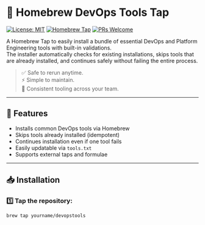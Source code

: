 # 🍺 Homebrew DevOps Tools Tap

[![License: MIT](https://img.shields.io/badge/License-MIT-yellow.svg)](LICENSE)
[![Homebrew Tap](https://img.shields.io/badge/homebrew-tap-blue)](https://brew.sh/)
[![PRs Welcome](https://img.shields.io/badge/PRs-welcome-brightgreen.svg)](https://github.com/yourname/homebrew-devopstools/pulls)

A Homebrew Tap to easily install a bundle of essential DevOps and Platform Engineering tools with built-in validations.  
The installer automatically checks for existing installations, skips tools that are already installed, and continues safely without failing the entire process.

> ✅ Safe to rerun anytime.  
> ⚡ Simple to maintain.  
> 🤝 Consistent tooling across your team.

---

## 🚀 Features

- Installs common DevOps tools via Homebrew
- Skips tools already installed (idempotent)
- Continues installation even if one tool fails
- Easily updatable via `tools.txt`
- Supports external taps and formulae

---

## 📥 Installation

### 1️⃣ Tap the repository:
```bash
brew tap yourname/devopstools
